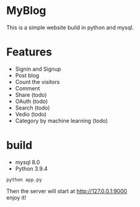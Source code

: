 # MyBlog
This is a simple website build in python and mysql.  
# Features
* Signin and Signup
* Post blog  
* Count the visitors
* Comment
* Share (todo) 
* OAuth (todo)
* Search (todo)
* Vedio (todo)
* Category by machine learning (todo)

# build
* mysql 8.0
* Python 3.9.4
   
```
python app.py
```  
Then the server will start at http://127.0.0.1:9000  
enjoy it!  